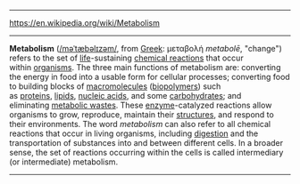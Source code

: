 
---

https://en.wikipedia.org/wiki/Metabolism

---

**Metabolism** ([/məˈtæbəlɪzəm/](https://en.wikipedia.org/wiki/Help:IPA/English "Help:IPA/English"), from [Greek](https://en.wikipedia.org/wiki/Greek_language "Greek language"): μεταβολή _metabolē_, "change") refers to the set of [life](https://en.wikipedia.org/wiki/Life "Life")-sustaining [chemical reactions](https://en.wikipedia.org/wiki/Chemical_reaction "Chemical reaction") that occur within [organisms](https://en.wikipedia.org/wiki/Organism "Organism"). The three main functions of metabolism are: converting the energy in food into a usable form for cellular processes; converting food to building blocks of [macromolecules](https://en.wikipedia.org/wiki/Macromolecule "Macromolecule") ([biopolymers](https://en.wikipedia.org/wiki/Biopolymer "Biopolymer")) such as [proteins](https://en.wikipedia.org/wiki/Protein "Protein"), [lipids](https://en.wikipedia.org/wiki/Lipid "Lipid"), [nucleic acids](https://en.wikipedia.org/wiki/Nucleic_acid "Nucleic acid"), and some [carbohydrates](https://en.wikipedia.org/wiki/Carbohydrate "Carbohydrate"); and eliminating [metabolic wastes](https://en.wikipedia.org/wiki/Metabolic_waste "Metabolic waste"). These [enzyme](https://en.wikipedia.org/wiki/Enzyme "Enzyme")-catalyzed reactions allow organisms to grow, reproduce, maintain their [structures](https://en.wikipedia.org/wiki/Structures#Biological "Structures"), and respond to their environments. The word _metabolism_ can also refer to all chemical reactions that occur in living organisms, including [digestion](https://en.wikipedia.org/wiki/Digestion "Digestion") and the transportation of substances into and between different cells. In a broader sense, the set of reactions occurring within the cells is called intermediary (or intermediate) metabolism.

---

